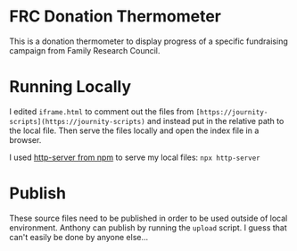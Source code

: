 FRC Donation Thermometer
===

This is a donation thermometer to display progress of a specific fundraising campaign from Family Research Council.

# Running Locally
I edited `iframe.html` to comment out the files from `[https://journity-scripts](https://journity-scripts)` and instead put in the relative path to the local file. 
Then serve the files locally and open the index file in a browser.

I used [http-server from npm](https://www.npmjs.com/package/http-server) to serve my local files: `npx http-server`

# Publish
These source files need to be published in order to be used outside of local environment.
Anthony can publish by running the `upload` script.
I guess that can't easily be done by anyone else...
